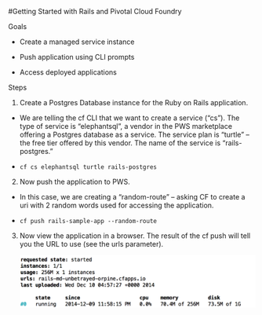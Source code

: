 #Getting Started with Rails and Pivotal Cloud Foundry

Goals

* Create a managed service instance 

* Push application using CLI prompts

* Access deployed applications
 
Steps

1. Create a Postgres Database instance for the Ruby on Rails application.  

  * We are telling the cf CLI that we want to create a service (“cs”).  The type of service is “elephantsql”, a vendor in the PWS marketplace offering a Postgres database as a service.  The service plan is “turtle” – the free tier offered by this vendor.  The name of the service is “rails-postgres.”

  * `cf cs elephantsql turtle rails-postgres`
 
2.  Now push the application to PWS.  

  * In this case, we are creating a “random-route” – asking CF to create a uri with 2 random words used for accessing the application.

  * `cf push rails-sample-app --random-route`

3.  Now view the application in a browser.  The result of the cf push will tell you the URL to use (see the urls parameter).
 
    ![Output from cf push cmd](images/cf-push.png)


